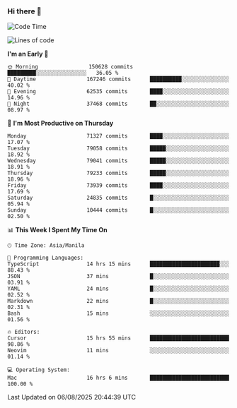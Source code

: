 ### Hi there 👋

<!--START_SECTION:waka-->
![Code Time](http://img.shields.io/badge/Code%20Time-6%2C166%20hrs%2025%20mins-blue)

![Lines of code](https://img.shields.io/badge/From%20Hello%20World%20I%27ve%20Written-143.2%20million%20lines%20of%20code-blue)

**I'm an Early 🐤** 

```text
🌞 Morning                150628 commits      █████████░░░░░░░░░░░░░░░░   36.05 % 
🌆 Daytime                167246 commits      ██████████░░░░░░░░░░░░░░░   40.02 % 
🌃 Evening                62535 commits       ████░░░░░░░░░░░░░░░░░░░░░   14.96 % 
🌙 Night                  37468 commits       ██░░░░░░░░░░░░░░░░░░░░░░░   08.97 % 
```
📅 **I'm Most Productive on Thursday** 

```text
Monday                   71327 commits       ████░░░░░░░░░░░░░░░░░░░░░   17.07 % 
Tuesday                  79058 commits       █████░░░░░░░░░░░░░░░░░░░░   18.92 % 
Wednesday                79041 commits       █████░░░░░░░░░░░░░░░░░░░░   18.91 % 
Thursday                 79233 commits       █████░░░░░░░░░░░░░░░░░░░░   18.96 % 
Friday                   73939 commits       ████░░░░░░░░░░░░░░░░░░░░░   17.69 % 
Saturday                 24835 commits       █░░░░░░░░░░░░░░░░░░░░░░░░   05.94 % 
Sunday                   10444 commits       █░░░░░░░░░░░░░░░░░░░░░░░░   02.50 % 
```


📊 **This Week I Spent My Time On** 

```text
🕑︎ Time Zone: Asia/Manila

💬 Programming Languages: 
TypeScript               14 hrs 15 mins      ██████████████████████░░░   88.43 % 
JSON                     37 mins             █░░░░░░░░░░░░░░░░░░░░░░░░   03.91 % 
YAML                     24 mins             █░░░░░░░░░░░░░░░░░░░░░░░░   02.52 % 
Markdown                 22 mins             █░░░░░░░░░░░░░░░░░░░░░░░░   02.31 % 
Bash                     15 mins             ░░░░░░░░░░░░░░░░░░░░░░░░░   01.56 % 

🔥 Editors: 
Cursor                   15 hrs 55 mins      █████████████████████████   98.86 % 
Neovim                   11 mins             ░░░░░░░░░░░░░░░░░░░░░░░░░   01.14 % 

💻 Operating System: 
Mac                      16 hrs 6 mins       █████████████████████████   100.00 % 
```


 Last Updated on 06/08/2025 20:44:39 UTC
<!--END_SECTION:waka-->


<!--
**rad182/rad182** is a ✨ _special_ ✨ repository because its `README.md` (this file) appears on your GitHub profile.

Here are some ideas to get you started:

- 🔭 I’m currently working on ...
- 🌱 I’m currently learning ...
- 👯 I’m looking to collaborate on ...
- 🤔 I’m looking for help with ...
- 💬 Ask me about ...
- 📫 How to reach me: ...
- 😄 Pronouns: ...
- ⚡ Fun fact: ...
-->

